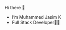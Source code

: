 Hi there 👋
- I’m Muhammed Jasim K
- Full Stack Developer🧑‍💻

<!---
muhammed-jasim/muhammed-jasim is a ✨ special ✨ repository because its `README.md` (this file) appears on your GitHub profile.
You can click the Preview link to take a look at your changes.
--->

